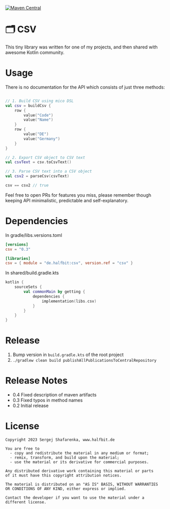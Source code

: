 [![Maven Central](http://img.shields.io/maven-central/v/de.halfbit/csv.svg)](https://central.sonatype.com/artifact/de.halfbit/csv)

# 🗂 CSV ️

This tiny library was written for one of my projects, and then shared with awesome Kotlin community. 

# Usage

There is no documentation for the API which consists of just three methods:
```kotlin

// 1. Build CSV using mico DSL
val csv = buildCsv {
    row {
        value("Code")
        value("Name")
    }
    row {
        value("DE")
        value("Germany")
    }
}

// 2. Export CSV object to CSV text
val csvText = csv.toCsvText()

// 3. Parse CSV text into a CSV object
val csv2 = parseCsv(csvText)

csv == csv2 // true
```

Feel free to open PRs for features you miss, please remember though keeping API minimalistic, predictable and self-explanatory.

# Dependencies

In gradle/libs.versions.toml
```toml
[versions]
csv = "0.3"

[libraries]
csv = { module = "de.halfbit:csv", version.ref = "csv" }
```

In shared/build.gradle.kts
```kotlin
kotlin {
    sourceSets {
        val commonMain by getting {
            dependencies {
                implementation(libs.csv)
            }
        }
    }
}
```

# Release

1. Bump version in `build.gradle.kts` of the root project
2. `./gradlew clean build publishAllPublicationsToCentralRepository`

# Release Notes

- 0.4 Fixed description of maven artifacts 
- 0.3 Fixed typos in method names
- 0.2 Initial release

# License
```
Copyright 2023 Sergej Shafarenka, www.halfbit.de

You are free to
  - copy and redistribute the material in any medium or format;
  - remix, transform, and build upon the material;
  - use the material or its derivative for commercial purposes.

Any distributed derivative work containing this material or parts 
of it must have this copyright attribution notices.

The material is distributed on an "AS IS" BASIS, WITHOUT WARRANTIES 
OR CONDITIONS OF ANY KIND, either express or implied.

Contact the developer if you want to use the material under a 
different license.
```
